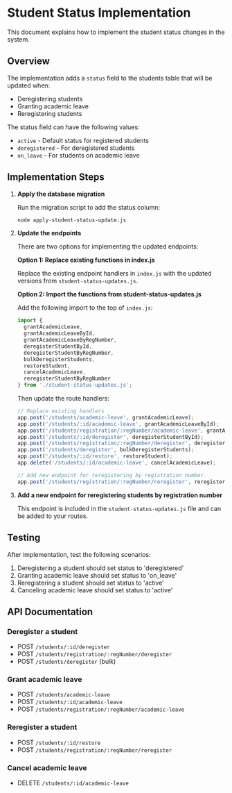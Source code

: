 # Student Status Implementation

This document explains how to implement the student status changes in the system.

## Overview

The implementation adds a `status` field to the students table that will be updated when:
- Deregistering students
- Granting academic leave
- Reregistering students

The status field can have the following values:
- `active` - Default status for registered students
- `deregistered` - For deregistered students
- `on_leave` - For students on academic leave

## Implementation Steps

1. **Apply the database migration**

   Run the migration script to add the status column:

   ```bash
   node apply-student-status-update.js
   ```

2. **Update the endpoints**

   There are two options for implementing the updated endpoints:

   **Option 1: Replace existing functions in index.js**
   
   Replace the existing endpoint handlers in `index.js` with the updated versions from `student-status-updates.js`.

   **Option 2: Import the functions from student-status-updates.js**
   
   Add the following import to the top of `index.js`:

   ```javascript
   import {
     grantAcademicLeave,
     grantAcademicLeaveById,
     grantAcademicLeaveByRegNumber,
     deregisterStudentById,
     deregisterStudentByRegNumber,
     bulkDeregisterStudents,
     restoreStudent,
     cancelAcademicLeave,
     reregisterStudentByRegNumber
   } from './student-status-updates.js';
   ```

   Then update the route handlers:

   ```javascript
   // Replace existing handlers
   app.post('/students/academic-leave', grantAcademicLeave);
   app.post('/students/:id/academic-leave', grantAcademicLeaveById);
   app.post('/students/registration/:regNumber/academic-leave', grantAcademicLeaveByRegNumber);
   app.post('/students/:id/deregister', deregisterStudentById);
   app.post('/students/registration/:regNumber/deregister', deregisterStudentByRegNumber);
   app.post('/students/deregister', bulkDeregisterStudents);
   app.post('/students/:id/restore', restoreStudent);
   app.delete('/students/:id/academic-leave', cancelAcademicLeave);
   
   // Add new endpoint for reregistering by registration number
   app.post('/students/registration/:regNumber/reregister', reregisterStudentByRegNumber);
   ```

3. **Add a new endpoint for reregistering students by registration number**

   This endpoint is included in the `student-status-updates.js` file and can be added to your routes.

## Testing

After implementation, test the following scenarios:

1. Deregistering a student should set status to 'deregistered'
2. Granting academic leave should set status to 'on_leave'
3. Reregistering a student should set status to 'active'
4. Canceling academic leave should set status to 'active'

## API Documentation

### Deregister a student
- POST `/students/:id/deregister`
- POST `/students/registration/:regNumber/deregister`
- POST `/students/deregister` (bulk)

### Grant academic leave
- POST `/students/academic-leave`
- POST `/students/:id/academic-leave`
- POST `/students/registration/:regNumber/academic-leave`

### Reregister a student
- POST `/students/:id/restore`
- POST `/students/registration/:regNumber/reregister`

### Cancel academic leave
- DELETE `/students/:id/academic-leave`